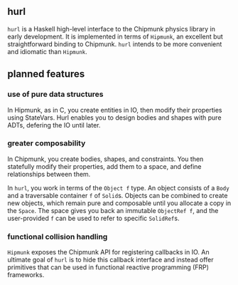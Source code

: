 ## hurl

`hurl` is a Haskell high-level interface to the Chipmunk physics library in
early development. It is implemented in terms of `Hipmunk`, an excellent but
straightforward binding to Chipmunk. `hurl` intends to be more convenient and
idiomatic than `Hipmunk`.

## planned features

### use of pure data structures

In Hipmunk, as in C, you create entities in IO, then modify their properties
using StateVars. Hurl enables you to design bodies and shapes with pure ADTs,
defering the IO until later.

### greater composability

In Chipmunk, you create bodies, shapes, and constraints. You then statefully
modify their properties, add them to a space, and define relationships between
them.

In `hurl`, you work in terms of the `Object f` type. An object consists of a
`Body` and a traversable container `f` of `Solid`s. Objects can be combined
to create new objects, which remain pure and composable until you allocate a
copy in the `Space`. The space gives you back an immutable `ObjectRef f`, and
the user-provided `f` can be used to refer to specific `SolidRef`s.

### functional collision handling

`Hipmunk` exposes the Chipmunk API for registering callbacks in IO. An ultimate
goal of `hurl` is to hide this callback interface and instead offer primitives
that can be used in functional reactive programming (FRP) frameworks.
